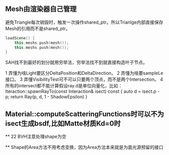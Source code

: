 ## Mesh由渲染器自己管理
避免Triangle每次销毁时，触发一次操作shared_ptr。所以Trianlge内部直接保存Mesh的引用而不是shared_ptr。

```c++
loadScene() {
    this.meshs.push(mesh());
    this.meshs.push(mesh());
}
```

SAH找不到最好的划分就用穷举法，穷举法找不到就直接构造叶子节点。

1 弄懂为啥Light要区分DeltaPosition和DeltaDirection。
2 弄懂为啥要sampleLe接口。
3 弄懂VisibilityTest可不可以只要两个顶点，而不是两个Intersection。
4 所有的intersect都不能计算假设ray.d是单位向量化，比如：
    Iteraction::spawnRayTo(const Interaction& isect) const {
        auto d = isect.p - p;
        return Ray(p, d, 1 - ShadowEpsilon)
    }

## Material::computeScatteringFunctions时可以不为isect生成bsdf,比如Matte材质Kd=0时

** 22 BVH注意处理shape为空

** Shape的Area方法不用考虑变换，因为Area方法本来就是为面光源预留的接口
